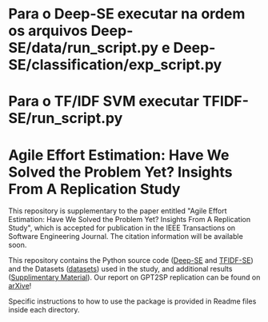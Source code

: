 # Para o Deep-SE executar na ordem os arquivos Deep-SE/data/run_script.py e Deep-SE/classification/exp_script.py
# Para o TF/IDF SVM executar TFIDF-SE/run_script.py


# Agile Effort Estimation: Have We Solved the Problem Yet? Insights From A Replication Study

This repository is supplementary to the paper entitled "Agile Effort Estimation: Have We Solved the Problem Yet? Insights From A Replication Study", which is accepted for publication in the IEEE Transactions on Software Engineering Journal. The citation information will be available soon. 

This repository contains the Python source code ([Deep-SE](Deep-SE) and [TFIDF-SE](TFIDF-SE)) and the Datasets ([datasets](datasets)) used in the study, and additional results ([Supplimentary Material](OnlineAppendix/SupplementaryMaterial_AgileEffortEstimation_HaveWeSolvedTheProblemYet_InsightsFromAReplicationStudy.pdf)).
Our report on GPT2SP replication can be found on [arXive](https://arxiv.org/abs/2209.00437)!

Specific instructions to how to use the package is provided in Readme files inside each directory. 
